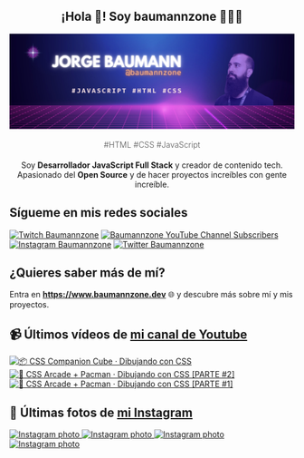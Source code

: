 <p align="center">
   <h2 align="center">¡Hola 👋! Soy baumannzone 👨🏻‍💻</h2>
   <img align="center" src="img/header.png" />
   <h4 align="center" style="font-weight: 300; color: #555;">#HTML #CSS #JavaScript</h4>
</p>

<p align="center" style="margin-bottom: 20px">Soy <strong>Desarrollador JavaScript Full Stack</strong> y creador de contenido tech.
<br/>
Apasionado del <strong>Open Source</strong> y de hacer proyectos increíbles con gente increíble.
</p>

## Sígueme en mis redes sociales

[![Twitch Baumannzone](https://img.shields.io/twitch/status/baumannzone?style=social)](https://twitch.tv/baumannzone)
[![Baumannzone YouTube Channel Subscribers](https://img.shields.io/youtube/channel/subscribers/UCTTj5ztXnGeDRPFVsBp7VMA?style=social)](https://youtube.com/rambitojs)
[![Instagram Baumannzone](https://img.shields.io/badge/Baumannzone--_.svg?label=Instagram&style=social&logo=instagram)](https://instagram.com/baumannzone)
[![Twitter Baumannzone](https://img.shields.io/twitter/follow/Baumannzone?label=Twitter&style=social)](https://twitter.com/baumannzone)

## ¿Quieres saber más de mí?

Entra en **https://www.baumannzone.dev** 🌐 y descubre más sobre mí y mis proyectos.

## 📹 Últimos vídeos de [mi canal de Youtube](https://youtube.com/rambitojs?sub_confirmation=1)


<a href='https://youtu.be/W6xwoSJahA0' target='_blank'>
  <img width='30%' src='https://img.youtube.com/vi/W6xwoSJahA0/mqdefault.jpg' alt='📦 CSS Companion Cube · Dibujando con CSS' />
</a>
<a href='https://youtu.be/9C3NXVXewH8' target='_blank'>
  <img width='30%' src='https://img.youtube.com/vi/9C3NXVXewH8/mqdefault.jpg' alt='👾 CSS Arcade + Pacman · Dibujando con CSS [PARTE #2]' />
</a>
<a href='https://youtu.be/2ahqLdgkSxA' target='_blank'>
  <img width='30%' src='https://img.youtube.com/vi/2ahqLdgkSxA/mqdefault.jpg' alt='👾 CSS Arcade + Pacman · Dibujando con CSS [PARTE #1]' />
</a>

## 📸 Últimas fotos de [mi Instagram](https://instagram.com/baumannzone)


<a href='https://instagram.com/p/C5nAvJENLvk' target='_blank'>
  <img width='20%' src='https://scontent-waw2-2.cdninstagram.com/v/t51.29350-15/436527182_1179403233235914_977908334008534199_n.jpg?stp=dst-jpg_e35_s1080x1080&_nc_ht=scontent-waw2-2.cdninstagram.com&_nc_cat=106&_nc_ohc=24C-cFNwRVYQ7kNvgGxq7Ek&edm=APU89FABAAAA&ccb=7-5&ig_cache_key=MzM0MzY0NDQ4Nzg5NTUzMDQ2OA%3D%3D.2-ccb7-5&oh=00_AYAH-rEafi98ZLDn68Kn2gnDTBHGwWmlroqd0jXs3c160w&oe=6647B854&_nc_sid=bc0c2c' alt='Instagram photo' />
</a>
<a href='https://instagram.com/p/C5kedcqPl46' target='_blank'>
  <img width='20%' src='https://scontent-waw2-2.cdninstagram.com/v/t51.29350-15/435725653_954379645992872_4314616525984215607_n.jpg?stp=dst-jpg_e15&_nc_ht=scontent-waw2-2.cdninstagram.com&_nc_cat=108&_nc_ohc=gcoTiZWpLbcQ7kNvgHcvwtm&edm=APU89FABAAAA&ccb=7-5&oh=00_AYBorWnzFPuqy2A8tvX9GlVO5AiaalzIMsTiihLMcfnyKg&oe=6643D714&_nc_sid=bc0c2c' alt='Instagram photo' />
</a>
<a href='https://instagram.com/p/C5gEFsPvf65' target='_blank'>
  <img width='20%' src='https://scontent-waw2-2.cdninstagram.com/v/t51.29350-15/435096968_388842840729754_1646233041850111106_n.jpg?stp=dst-jpg_e15&_nc_ht=scontent-waw2-2.cdninstagram.com&_nc_cat=110&_nc_ohc=sRIjMaaht6cQ7kNvgHBs61B&edm=APU89FABAAAA&ccb=7-5&oh=00_AYDqf3kJ9aEXSKqMPzjBYUdXNyncYX9LVz1HvUsXxWsOPg&oe=6643C81F&_nc_sid=bc0c2c' alt='Instagram photo' />
</a>
<a href='https://instagram.com/p/C5WxOXzNszf' target='_blank'>
  <img width='20%' src='https://scontent-waw2-2.cdninstagram.com/v/t51.29350-15/435273729_715830860622778_264030827380580653_n.jpg?stp=dst-jpg_e35_s1080x1080&_nc_ht=scontent-waw2-2.cdninstagram.com&_nc_cat=110&_nc_ohc=NKmERsL4E50Q7kNvgFu0B_a&edm=APU89FABAAAA&ccb=7-5&ig_cache_key=MzMzOTA3MjY2NTY0ODgxMTIzMQ%3D%3D.2-ccb7-5&oh=00_AYBT6subjZpulrY5VXVUhBJh9liXN0o-fsdKou6Kgio_Bw&oe=6647B58B&_nc_sid=bc0c2c' alt='Instagram photo' />
</a>
